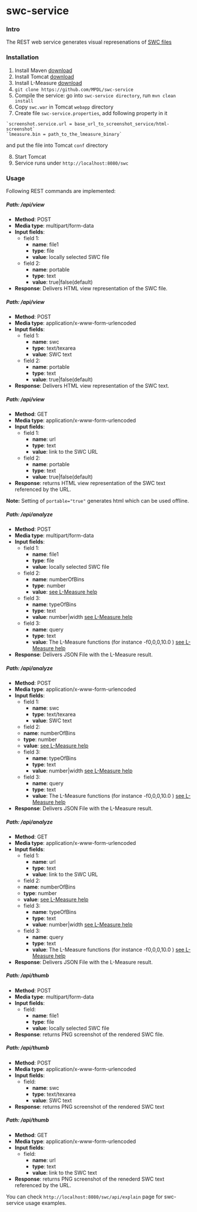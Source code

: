 swc-service
===========

### Intro
The REST web service generates visual represenations of [SWC files](http://research.mssm.edu/cnic/swc.html)    


### Installation

1. Install Maven [download](http://maven.apache.org/download.cgi)
2. Install Tomcat [download](http://maven.apache.org/download.cgi)
3. Install L-Measure [download](http://cng.gmu.edu/Lm/)
4. `git clone https://github.com/MPDL/swc-service`
5. Compile the service: go into `swc-service directory`, run `mvn clean install`
6. Copy `swc.war` in Tomcat `webapp` directory
7. Create file `swc-service.properties`, add following property in it
```
`screenshot.service.url = base_url_to_screenshot_service/html-screenshot`
`lmeasure.bin = path_to_the_lmeasure_binary`
```
 and put the file into Tomcat `conf` directory

8. Start Tomcat
9. Service runs under `http://localhost:8080/swc`

### Usage

Following REST commands are implemented:

##### **Path**: /api/view
- **Method**: POST
- **Media type**: multipart/form-data
- **Input fields**: 
  - field 1:
    - **name**: file1
    - **type**: file
    - **value**: locally selected SWC file
  - field 2:
    - **name**: portable
    - **type**: text
    - **value**: true|false(default)
- **Response**:
Delivers HTML view representation of the SWC file. 
 
##### **Path**: /api/view
- **Method**: POST
- **Media type**: application/x-www-form-urlencoded
- **Input fields**: 
  - field 1:
    - **name**: swc
    - **type**: text/texarea
    - **value**: SWC text
  - field 2:
    - **name**: portable
    - **type**: text
    - **value**: true|false(default)
- **Response**:
Delivers HTML view representation of the SWC text. 

##### **Path**: /api/view
- **Method**: GET
- **Media type**: application/x-www-form-urlencoded
- **Input fields**: 
  - field 1:
    - **name**: url
    - **type**: text
    - **value**: link to the SWC URL
  - field 2:
    - **name**: portable
    - **type**: text
    - **value**: true|false(default)
- **Response**:
returns HTML view representation of the SWC text referenced by the URL. 

**Note:** Setting of `portable="true"` generates html which can be used offline.

##### **Path**: /api/analyze
- **Method**: POST
- **Media type**: multipart/form-data
- **Input fields**: 
  - field 1:
    - **name**: file1
    - **type**: file
    - **value**: locally selected SWC file
  - field 2:
    - **name**: numberOfBins
    - **type**: number
    - **value**: [see L-Measure help](http://cng.gmu.edu/Lm/help/index.htm)
  - field 3:
    - **name**: typeOfBins
    - **type**: text
    - **value**: number|width [see L-Measure help](http://cng.gmu.edu/Lm/help/index.htm)
  - field 3:
    - **name**: query
    - **type**: text
    - **value**: The L-Measure functions (for instance -f0,0,0,10.0 ) [see L-Measure help](http://cng.gmu.edu/Lm/help/index.htm)
- **Response**:
Delivers JSON File with the L-Measure result. 
 
##### **Path**: /api/analyze
- **Method**: POST
- **Media type**: application/x-www-form-urlencoded
- **Input fields**: 
  - field 1:
    - **name**: swc
    - **type**: text/texarea
    - **value**: SWC text
   - field 2:
    - **name**: numberOfBins
    - **type**: number
    - **value**: [see L-Measure help](http://cng.gmu.edu/Lm/help/index.htm)
  - field 3:
    - **name**: typeOfBins
    - **type**: text
    - **value**: number|width [see L-Measure help](http://cng.gmu.edu/Lm/help/index.htm)
  - field 3:
    - **name**: query
    - **type**: text
    - **value**: The L-Measure functions (for instance -f0,0,0,10.0 ) [see L-Measure help](http://cng.gmu.edu/Lm/help/index.htm)
- **Response**:
Delivers JSON File with the L-Measure result. 

##### **Path**: /api/analyze
- **Method**: GET
- **Media type**: application/x-www-form-urlencoded
- **Input fields**: 
  - field 1:
    - **name**: url
    - **type**: text
    - **value**: link to the SWC URL
   - field 2:
    - **name**: numberOfBins
    - **type**: number
    - **value**: [see L-Measure help](http://cng.gmu.edu/Lm/help/index.htm)
  - field 3:
    - **name**: typeOfBins
    - **type**: text
    - **value**: number|width [see L-Measure help](http://cng.gmu.edu/Lm/help/index.htm)
  - field 3:
    - **name**: query
    - **type**: text
    - **value**: The L-Measure functions (for instance -f0,0,0,10.0 ) [see L-Measure help](http://cng.gmu.edu/Lm/help/index.htm)
- **Response**:
Delivers JSON File with the L-Measure result. 

##### **Path**: /api/thumb
- **Method**: POST
- **Media type**: multipart/form-data
- **Input fields**: 
  - field:
    - **name**: file1
    - **type**: file
    - **value**: locally selected SWC file
- **Response**:
returns PNG screenshot of the rendered SWC file. 
 
##### **Path**: /api/thumb
- **Method**: POST
- **Media type**: application/x-www-form-urlencoded
- **Input fields**: 
  - field:
    - **name**: swc
    - **type**: text/texarea
    - **value**: SWC text
- **Response**:
returns PNG screenshot of the rendered SWC text


##### **Path**: /api/thumb
- **Method**: GET
- **Media type**: application/x-www-form-urlencoded
- **Input fields**: 
  - field:
    - **name**: url
    - **type**: text
    - **value**: link to the SWC text 
- **Response**:
returns PNG screenshot of the renederd SWC text referenced by the URL. 


You can check `http://localhost:8080/swc/api/explain` page for swc-service usage examples.   
